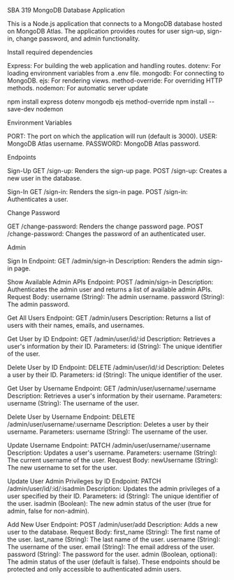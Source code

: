 SBA 319 MongoDB Database Application

This is a Node.js application that connects to a MongoDB database hosted on MongoDB Atlas. The application provides routes for user sign-up, sign-in, change password, and admin functionality.


Install required dependencies

Express: For building the web application and handling routes.
dotenv: For loading environment variables from a .env file.
mongodb: For connecting to MongoDB.
ejs: For rendering views.
method-override: For overriding HTTP methods.
nodemon: For automatic server update

npm install express dotenv mongodb ejs method-override
npm install --save-dev nodemon

Environment Variables

PORT: The port on which the application will run (default is 3000).
USER: MongoDB Atlas username.
PASSWORD: MongoDB Atlas password.

Endpoints

Sign-Up
GET /sign-up: Renders the sign-up page.
POST /sign-up: Creates a new user in the database.

Sign-In
GET /sign-in: Renders the sign-in page.
POST /sign-in: Authenticates a user.

Change Password

GET /change-password: Renders the change password page.
POST /change-password: Changes the password of an authenticated user.

Admin

Sign In
Endpoint: GET /admin/sign-in
Description: Renders the admin sign-in page.

Show Available Admin APIs
Endpoint: POST /admin/sign-in
Description: Authenticates the admin user and returns a list of available admin APIs.
Request Body:
username (String): The admin username.
password (String): The admin password.

Get All Users
Endpoint: GET /admin/users
Description: Returns a list of users with their names, emails, and usernames.

Get User by ID
Endpoint: GET /admin/user/id/:id
Description: Retrieves a user's information by their ID.
Parameters:
id (String): The unique identifier of the user.

Delete User by ID
Endpoint: DELETE /admin/user/id/:id
Description: Deletes a user by their ID.
Parameters:
id (String): The unique identifier of the user.

Get User by Username
Endpoint: GET /admin/user/username/:username
Description: Retrieves a user's information by their username.
Parameters:
username (String): The username of the user.

Delete User by Username
Endpoint: DELETE /admin/user/username/:username
Description: Deletes a user by their username.
Parameters:
username (String): The username of the user.

Update Username
Endpoint: PATCH /admin/user/username/:username
Description: Updates a user's username.
Parameters:
username (String): The current username of the user.
Request Body:
newUsername (String): The new username to set for the user.

Update User Admin Privileges by ID
Endpoint: PATCH /admin/user/id/:id/:isadmin
Description: Updates the admin privileges of a user specified by their ID.
Parameters:
id (String): The unique identifier of the user.
isadmin (Boolean): The new admin status of the user (true for admin, false for non-admin).

Add New User
Endpoint: POST /admin/user/add
Description: Adds a new user to the database.
Request Body:
first_name (String): The first name of the user.
last_name (String): The last name of the user.
username (String): The username of the user.
email (String): The email address of the user.
password (String): The password for the user.
admin (Boolean, optional): The admin status of the user (default is false).
These endpoints should be protected and only accessible to authenticated admin users.








